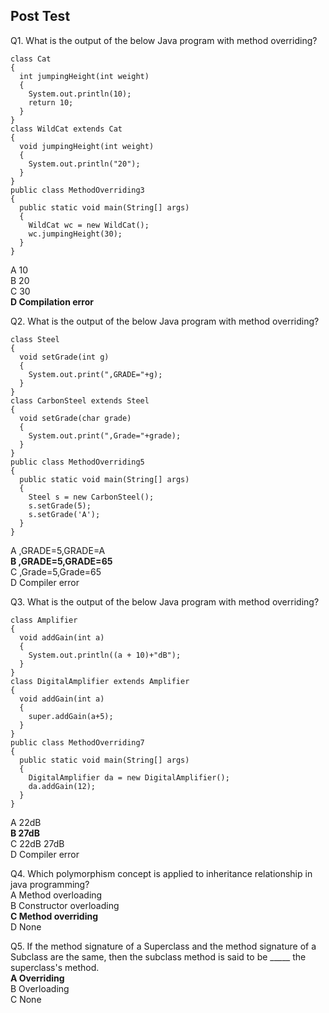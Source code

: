 ## Post Test

Q1. What is the output of the below Java program with method overriding?<br>

```
class Cat
{
  int jumpingHeight(int weight)
  {
    System.out.println(10);
    return 10;
  }
}
class WildCat extends Cat
{
  void jumpingHeight(int weight)
  {
    System.out.println("20");
  }
}
public class MethodOverriding3
{
  public static void main(String[] args)
  {
    WildCat wc = new WildCat();
    wc.jumpingHeight(30);
  }
}
```
A 10<br>
B 20<br>
C 30<br>
**D Compilation error**<br>

Q2. What is the output of the below Java program with method overriding?<br>

```
class Steel
{
  void setGrade(int g)
  {
    System.out.print(",GRADE="+g);
  }
}
class CarbonSteel extends Steel
{
  void setGrade(char grade)
  {
    System.out.print(",Grade="+grade);
  }
}
public class MethodOverriding5
{
  public static void main(String[] args)
  {
    Steel s = new CarbonSteel();
    s.setGrade(5);
    s.setGrade('A');
  }
}
```
A  ,GRADE=5,GRADE=A<br>
**B ,GRADE=5,GRADE=65**<br>
C ,Grade=5,Grade=65<br>
D Compiler error<br>

Q3. What is the output of the below Java program with method overriding?<br>

```
class Amplifier
{
  void addGain(int a)
  {
    System.out.println((a + 10)+"dB");
  }
}
class DigitalAmplifier extends Amplifier
{
  void addGain(int a)
  {
    super.addGain(a+5);
  }
}
public class MethodOverriding7
{
  public static void main(String[] args)
  {
    DigitalAmplifier da = new DigitalAmplifier();
    da.addGain(12);
  }
}
```
A 22dB<br>
**B 27dB**<br>
C 22dB 27dB<br>
D Compiler error<br>

Q4. Which polymorphism concept is applied to inheritance relationship in java programming?<br>
A Method overloading<br>
B Constructor overloading<br>
**C Method overriding**<br>
D None<br>

Q5. If the method signature of a Superclass and the method signature of a Subclass are the same, then the subclass method is said to be _____ the superclass's method.<br>
**A Overriding**<br>
B Overloading<br>
C None<br>
